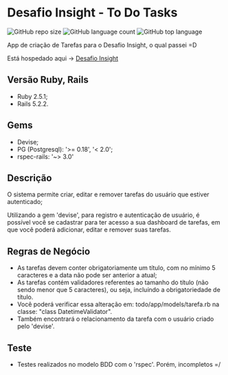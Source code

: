 # Desafio Insight - To Do Tasks
![GitHub repo size](https://img.shields.io/github/repo-size/diegoshakan/Desafio_Insight?style=plastic)
![GitHub language count](https://img.shields.io/github/languages/count/diegoshakan/Desafio_Insight?style=plastic)
![GitHub top language](https://img.shields.io/github/languages/top/diegoshakan/Desafio_Insight?style=plastic)


App de criação de Tarefas para o Desafio Insight, o qual passei =D

Está hospedado aqui -> [Desafio Insight](http://todo-insight.herokuapp.com/)

## Versão Ruby, Rails
* Ruby 2.5.1;
* Rails 5.2.2.

## Gems
* Devise;
* PG (Postgresql): '>= 0.18', '< 2.0';
* rspec-rails: '~> 3.0'

## Descrição
O sistema permite criar, editar e remover tarefas do usuário que estiver autenticado;

Utilizando a gem 'devise', para registro e autenticação de usuário, é possível você se cadastrar para ter acesso a sua dashboard de tarefas, em que você poderá adicionar, editar e remover suas tarefas.

## Regras de Negócio
* As tarefas devem conter obrigatoriamente um título, com no mínimo 5 caracteres e a data não pode ser anterior a atual;
* As tarefas contém validadores referentes ao tamanho do título (não sendo menor que 5 caracteres), ou seja, incluíndo a obrigatoriedade de título.
* Você poderá verificar essa alteração em: todo/app/models/tarefa.rb na classe: "class DatetimeValidator".
* Também encontrará o relacionamento da tarefa com o usuário criado pelo 'devise'.

## Teste
* Testes realizados no modelo BDD com o 'rspec'. Porém, incompletos =/

